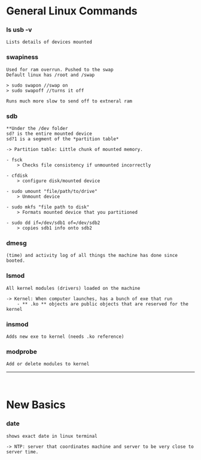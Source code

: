 # General Linux Commands

### ls usb -v
    Lists details of devices mounted

### swapiness
    Used for ram overrun. Pushed to the swap
    Default linux has /root and /swap

    > sudo swapon //swap on
    > sudo swapoff //turns it off

    Runs much more slow to send off to extneral ram

### sdb
    **Under the /dev folder
    sd? is the entire mounted device
    sd?1 is a segment of the *partition table*

    -> Partition table: Little chunk of mounted memory.

    - fsck
        > Checks file consistency if unmounted incorrectly

    - cfdisk
        > configure disk/mounted device

    - sudo umount "file/path/to/drive"
        > Unmount device

    - sudo mkfs "file path to disk"
        > Formats mounted device that you partitioned
    
    - sudo dd if=/dev/sdb1 of=/dev/sdb2
        > copies sdb1 info onto sdb2

### dmesg
    (time) and activity log of all things the machine has done since booted. 

### lsmod
    All kernel modules (drivers) loaded on the machine

    -> Kernel: When computer launches, has a bunch of exe that run
        - ** .ko ** objects are public objects that are reserved for the kernel

### insmod
    Adds new exe to kernel (needs .ko reference)

### modprobe
    Add or delete modules to kernel

---
<br>

# <b>New Basics</b>


### date
    shows exact date in linux terminal

    -> NTP: server that coordinates machine and server to be very close to server time.

